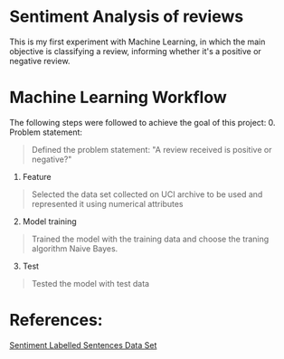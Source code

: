# Sentiment Analysis of reviews
This is my first experiment with Machine Learning, in which the main objective is classifying a review, informing whether it's a positive or negative review.

# Machine Learning Workflow
The following steps were followed to achieve the goal of this project:
0. Problem statement:
> Defined the problem statement: "A review received is positive or negative?"

1. Feature
> Selected the data set collected on UCI archive to be used and represented it using numerical attributes

2. Model training
> Trained the model with the training data and choose the traning algorithm Naive Bayes.

3. Test
> Tested the model with test data

# References:
[Sentiment Labelled Sentences Data Set](https://archive.ics.uci.edu/ml/datasets/Sentiment+Labelled+Sentences)